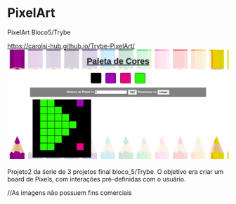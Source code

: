 # PixelArt
PixelArt Bloco5/Trybe

https://carolsi-hub.github.io/Trybe-PixelArt/
<a href="https://carolsi-hub.github.io/Trybe-PixelArt/"><img src="./pixel-art-main.png" width=600px /></a>
<br><br>
Projeto2 da śerie de 3 projetos final bloco_5/Trybe.
O objetivo era criar um board de Pixels, com interações pré-definidas com o usuário.

//As imagens não possuem fins comerciais
